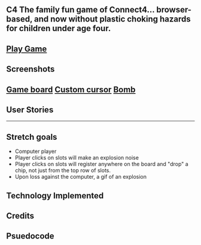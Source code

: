 C4 
The family fun game of Connect4... browser-based, and now without plastic choking hazards for children under age four.
----
[Play Game](https://atomic82.github.io/Connect-Four/)
----
Screenshots
----
[Game board](/assets/ScreenshotGame.png)
[Custom cursor](/assets/SkeleCursor.png)
[Bomb](/assets/RedBomb.png)
----
User Stories
----

----
Stretch goals
----
- Computer player
- Player clicks on slots will make an explosion noise
- Player clicks on slots will register anywhere on the board and "drop" a chip, not just from the top row of slots.
- Upon loss against the computer, a gif of an explosion 

Technology Implemented
----

Credits
----

Psuedocode
----